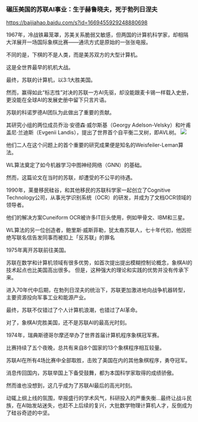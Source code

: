 ### 碾压美国的苏联AI事业：生于赫鲁晓夫，死于勃列日涅夫
https://baijiahao.baidu.com/s?id=1669455929248880698

1967年，冷战铁幕笼罩，苏美关系脆弱又敏感，但两国的计算机科学家，却相隔大洋展开一场国际象棋比赛——通讯方式是原始的一张张电报。

不同的是，下棋的不是人类，而是美苏双方的大型计算机。

这是全世界最早的机机大战。

最终，苏联的计算机，以3:1大胜美国。

然而，赢得如此“标志性”对决的苏联一方AI先驱，却没能跟麦卡锡一样载入史册，更没能在全球AI的发展史册中留下只言片语。

苏联的科诺罗德AI团队为此做出了重要的贡献。

其研究小组的两位成员乔治·安德森·威尔斯基（Georgy Adelson-Velsky）和叶甫盖尼·兰迪斯（Evgenii Landis），提出了世界首个自平衡二叉树，即AVL树。
![](https://tukuimg.bdstatic.com/scrop/21a9a2e0f2b5d9e5eb2fa2a36e77e0de.gif)

他们二人在这个问题上的首个重要的研究成果便是知名的Weisfeiler-Leman算法。

WL算法奠定了如今机器学习中图神经网络（GNN）的基础。

然而，这篇论文在当时的苏联，却遭受的不公平的待遇。

1990年，莱曼移民硅谷，和其他移民的苏联科学家一起创立了Cognitive Technology公司，从事光学识别系统（OCR）的研发，并成为了文档OCR领域的领导者。

他们的解决方案Cuneiform OCR被许多IT巨头使用，例如甲骨文、IBM和三星。

WL算法的另一位创造者，鲍里斯·威斯菲勒，犹太裔苏联人，七十年代初，他因拒绝写联名信告发同事而被扣上「反苏联」的罪名

1975年离开苏联前往美国。

苏联在数学和计算机领域有很多优势，如首次提出提出模糊控制论概念，象棋AI的技术起点也比美国高出很多。
但是，这种强大的理论和实践的优势并没有传承下来。

进入70年代中后期，在勃列日涅夫的统治下，苏联更加激进地向战争机器转型，主要资源投向军事工业和能源产业。

最终，苏联不仅错过了个人计算机浪潮，也错过了AI革命。

对了，象棋AI完胜美国，还不是苏联AI的最高光时刻。

1974年，瑞典斯德哥尔摩还举办了世界首届计算机程序象棋冠军赛。

比赛持续了五个夜晚，总共有来自8个国家的13个象棋程序相互较量。

苏联AI在所有4场比赛中全部取胜，击败了美国在内的其他象棋程序，勇夺冠军。

消息传回国内，苏联举国上下备受鼓舞，都为本国科学家取得的成绩骄傲。

然而谁也没想到，这几乎成为了苏联AI最后的高光时刻。

动辄上纲上线的氛围，举报盛行的学术风气，科研投入的严重失衡…最终让战斗民族，在AI始发站迷失，也赶不上后续的复兴，大批数学物理计算机人才，反倒成为了硅谷奇迹的中坚。
